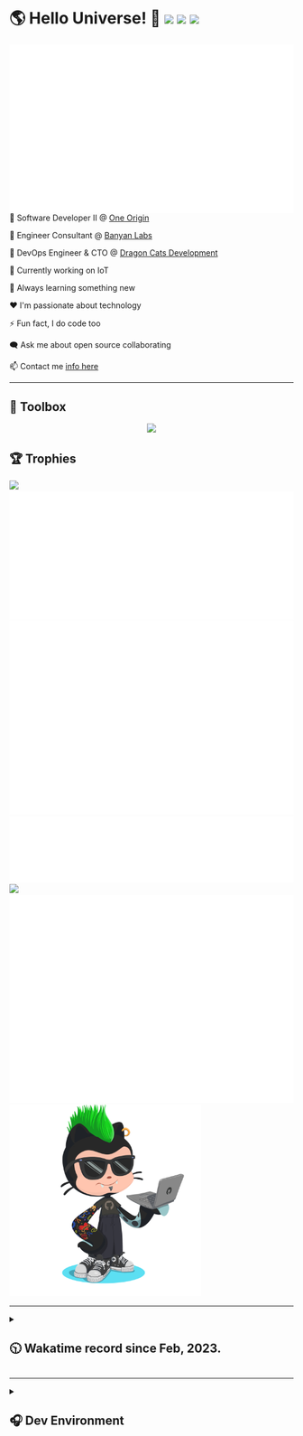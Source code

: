 <h1>🌎 Hello Universe! 👋
<img src='https://wakatime.com/badge/user/a61fe4dd-5464-48ee-825a-134d74f90884.svg?style=flat-square'>
<img src='https://api.visitorbadge.io/api/visitors?path=https%3A%2F%2Fgithub.com%2Fjmclain-origin&countColor=&style=flat-square' height='22'>
<img src='https://img.shields.io/github/followers/jmclain-origin?label=Followers&style=flat-square' height='22'>
</h1>

<img align='right' src='./assets/metrics.base.svg'>

💼 Software Developer II @ [One Origin](https://oneorigin.us/)

💼 Engineer Consultant @ [Banyan Labs](https://banyanlabs.io/)

💼 DevOps Engineer & CTO @ [Dragon Cats Development](https://DragonCats.dev/)

🔭 Currently working on IoT

🌱 Always learning something new

❤️ I'm passionate about technology

⚡ Fun fact, I do code too

🗨️ Ask me about open source collaborating

📫 Contact me [info here](https://www.joshmclain.com/#contact)

---

## 🧰 Toolbox

<p align="center">
  <a href="https://skillicons.dev">
    <img src="https://skillicons.dev/icons?i=md,html,css,js,regex,sass,tailwind,ts,react,styledcomponents,redux,next,gatsby,remix,nodejs,express,mongodb,jest,webpack,vite,rollup,docker,nginx,aws,heroku,vercel,netlify,linux,bash,powershell,vim,git,githubactions,github,gitlab,vscode,idea,maven,gradle,java,spring&theme=dark" />
  </a>
</p>

## 🏆 Trophies
>
<div align=''>
<img src='https://github-profile-trophy.vercel.app/?username=jmclain-origin&theme=darkhub&no-frame=true&margin-w=10' height='155'>
<img src='./assets/metrics.plugin.achievements.compact.svg'>
<img src='./assets/metrics.plugin.habits.charts.svg'>
</div>

<div align=''>
<img src='./assets/metrics.plugin.habits.facts.svg'>
<img src='https://streak-stats.demolab.com?user=jmclain-origin&theme=dark' width='340'>
<div>
</div>


<img src='./assets/metrics.plugin.wakatime.svg'>
<img src='./assets/octocat.png' width='340'>
<!-- <img src='./assets/metrics.plugin.code.svg'> -->
</div>

---

<details>
<summary>

## 🕥 Wakatime record since Feb, 2023.

</summary>

<!--START_SECTION:waka-->
![Code Time](http://img.shields.io/badge/Code%20Time-250%20hrs%2018%20mins-blue)

![Profile Views](http://img.shields.io/badge/Profile%20Views-43-blue)

**🐱 My GitHub Data** 

> 📦 109.5 kB Used in GitHub's Storage 
 > 
> 🏆 510 Contributions in the Year 2023
 > 
> 🚫 Not Opted to Hire
 > 
> 📜 16 Public Repositories 
 > 
> 🔑 25 Private Repositories 
 > 
**I'm an Early 🐤** 

```text
🌞 Morning                1244 commits        █████░░░░░░░░░░░░░░░░░░░░   21.36 % 
🌆 Daytime                2345 commits        ██████████░░░░░░░░░░░░░░░   40.27 % 
🌃 Evening                1541 commits        ███████░░░░░░░░░░░░░░░░░░   26.46 % 
🌙 Night                  693 commits         ███░░░░░░░░░░░░░░░░░░░░░░   11.90 % 
```
📅 **I'm Most Productive on Monday** 

```text
Monday                   1195 commits        █████░░░░░░░░░░░░░░░░░░░░   20.52 % 
Tuesday                  935 commits         ████░░░░░░░░░░░░░░░░░░░░░   16.06 % 
Wednesday                1173 commits        █████░░░░░░░░░░░░░░░░░░░░   20.14 % 
Thursday                 500 commits         ██░░░░░░░░░░░░░░░░░░░░░░░   08.59 % 
Friday                   806 commits         ███░░░░░░░░░░░░░░░░░░░░░░   13.84 % 
Saturday                 670 commits         ███░░░░░░░░░░░░░░░░░░░░░░   11.51 % 
Sunday                   544 commits         ██░░░░░░░░░░░░░░░░░░░░░░░   09.34 % 
```


📊 **This Week I Spent My Time On** 

```text
🕑︎ Time Zone: America/Phoenix

💬 Programming Languages: 
Other                    45 hrs 53 mins      █████████████████░░░░░░░░   67.82 % 
XML                      3 hrs 29 mins       █░░░░░░░░░░░░░░░░░░░░░░░░   05.17 % 
Markdown                 2 hrs 40 mins       █░░░░░░░░░░░░░░░░░░░░░░░░   03.94 % 
YAML                     2 hrs 17 mins       █░░░░░░░░░░░░░░░░░░░░░░░░   03.39 % 
Java                     2 hrs 10 mins       █░░░░░░░░░░░░░░░░░░░░░░░░   03.21 % 

🔥 Editors: 
Firefox                  22 hrs 57 mins      ████████░░░░░░░░░░░░░░░░░   33.94 % 
Chrome                   22 hrs 31 mins      ████████░░░░░░░░░░░░░░░░░   33.30 % 
IntelliJ                 13 hrs 10 mins      █████░░░░░░░░░░░░░░░░░░░░   19.46 % 
VS Code                  8 hrs 59 mins       ███░░░░░░░░░░░░░░░░░░░░░░   13.30 % 
DataGrip                 0 secs              ░░░░░░░░░░░░░░░░░░░░░░░░░   00.01 % 

💻 Operating System: 
Linux                    40 hrs 20 mins      ███████████████░░░░░░░░░░   59.62 % 
Mac                      13 hrs 5 mins       █████░░░░░░░░░░░░░░░░░░░░   19.34 % 
Windows                  7 hrs 53 mins       ███░░░░░░░░░░░░░░░░░░░░░░   11.65 % 
Unknown OS               6 hrs 21 mins       ██░░░░░░░░░░░░░░░░░░░░░░░   09.39 % 
```

**I Mostly Code in JavaScript** 

```text
JavaScript               26 repos            █████████████░░░░░░░░░░░░   53.06 % 
TypeScript               14 repos            ███████░░░░░░░░░░░░░░░░░░   28.57 % 
CSS                      3 repos             ██░░░░░░░░░░░░░░░░░░░░░░░   06.12 % 
Java                     1 repo              █░░░░░░░░░░░░░░░░░░░░░░░░   02.04 % 
EJS                      1 repo              █░░░░░░░░░░░░░░░░░░░░░░░░   02.04 % 
```




 Last Updated on 28/04/2023 18:35:14 UTC
<!--END_SECTION:waka-->

</details>

---

<details>
<summary>

## 🎧 Dev Environment

</summary>

> ### _I'm not a player 🐱 I just code a lot..._
<div align='center'>
<img src='https://spotify-github-profile.vercel.app/api/view?uid=31knnovcfatt7mqmu6yaa5htulxi&cover_image=true&theme=default&show_offline=false&background_color=121212' width='420'>
<img src='https://spotify-recently-played-readme.vercel.app/api?user=31knnovcfatt7mqmu6yaa5htulxi&width=400&count=10'>
</div>
</details>


<!-- ## Memes

who doesn't love memes?

![obi one](./assets/unfilimar_obi.jpg) -->

<!-- <div align='center'>
<img src='https://www.data-card-for-spotify.com/api/card?user_id=31knnovcfatt7mqmu6yaa5htulxi&hide_playing=1&hide_recents=1&limit=10&custom_title=jmclain-origin%20Spotify%20Data'>
</div> -->
